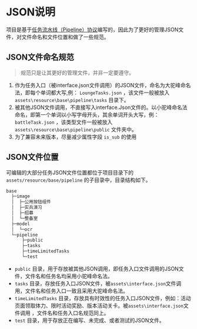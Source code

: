# JSON说明
项目是基于[任务流水线（Pipeline）协议](https://github.com/MaaXYZ/MaaFramework/blob/main/docs/zh_cn/3.1-%E4%BB%BB%E5%8A%A1%E6%B5%81%E6%B0%B4%E7%BA%BF%E5%8D%8F%E8%AE%AE.md)编写的，因此为了更好的管理JSON文件，对文件命名和文件位置和做了一些规范。

## JSON文件命名规范
> 规范只是让其更好的管理文件，并非一定要遵守。
1. 作为任务入口（被interface.json文件调用）的JSON文件，命名为大驼峰命名法，即每个单词都大写,例： `LoungeTasks.json` ，该文件一般被放入 `assets\resource\base\pipeline\tasks` 目录下。
2. 被其他JSON文件调用，不直接写入interface.Json文件的。以小驼峰命名法命名，即第一个单词以小写字母开头，其余单词开头大写，例：`battleTask.json` ，该类型文件一般被放入 `assets\resource\base\pipeline\public` 文件夹中。
3. 为了兼容未来版本，尽量减少属性字段 `is_sub` 的使用 

## JSON文件位置
可编辑的大部分任务JSON文件位置都位于项目目录下的 `assets/resource/base/pipeline` 的子目录中，目录结构如下。

  ```cmd
  base
    ├─image
    │  ├─公用按钮组件
    │  ├─实兵演习
    │  ├─招募
    │  └─整备室
    ├─model
    │  └─ocr
    └─pipeline
        ├─public
        ├─tasks
        ├─timeLimitedTasks
        └─test
  ```

- `public` 目录，用于存放被其他JSON调用，即任务入口文件调用的JSON文件，文件名和任务名均采用小驼峰命名法。
- `tasks` 目录，存放任务入口JSON文件，被`assets\interface.json`文件调用，文件名和任务入口一致且采用大驼峰命名法。
- `timeLimitedTasks` 目录，存放具有时效性的任务入口JSON文件，例如：活动页面领取体力、限时活动奖励、版本活动关卡。被`assets\interface.json`文件调用 ，文件名和任务入口名规范同上。
- `test` 目录，用于存放正在编写、未完成、或者测试的JSON文件。